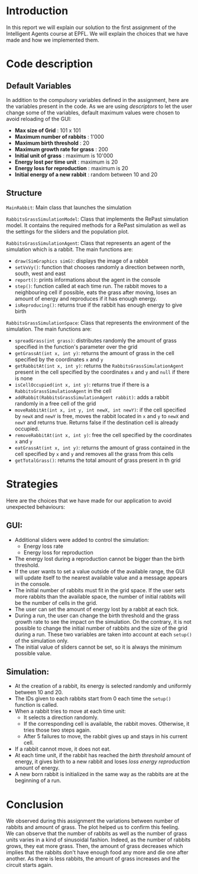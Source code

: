 # Introduction

In this report we will explain our solution to the first assignment of the Intelligent Agents course at EPFL. We will explain the choices that we have made and how we implemented them.

# Code description

## Default Variables

In addition to the compulsory variables defined in the assignment, here are the variables present in the code. As we are using *descriptors* to let the user change some of the variables, default maximum values were chosen to avoid reloading of the GUI:

* **Max size of Grid** : 101 x 101
* **Maximum number of rabbits** : 1'000
* **Maximum birth threshold** : 20
* **Maximum growth rate for grass** : 200
* **Initial unit of grass** : maximum is 10'000
* **Energy lost per time unit** : maximum is 20
* **Energy loss for reproduction** : maximum is 20
* **Initial energy of a new rabbit** : random between 10 and 20

## Structure

```MainRabbit```: Main class that launches the simulation

```RabbitsGrassSimulationModel```: Class that implements the RePast simulation model. It contains the required methods for a RePast simulation as well as the settings for the sliders and the population plot.

```RabbitsGrassSimulationAgent```: Class that represents an agent of the simulation which is a rabbit. The main functions are:

* ```draw(SimGraphics simG)```: displays the image of a rabbit
* ```setVxVy()```: function that chooses randomly a direction between north, south, west and east
* ```report()```: prints informations about the agent in the console
* ```step()```: function called at each time run. The rabbit moves to a neighbouring cell if possible, eats the grass after moving, loses an amount of energy and reproduces if it has enough energy.
* ```isReproducing()```: returns true if the rabbit has enough energy to give birth

```RabbitsGrassSimulationSpace```: Class that represents the environment of the simulation. The main functions are:

* ```spreadGrass(int grass)```: distributes randomly the amount of grass specified in the function's parameter over the grid
* ```getGrassAt(int x, int y)```: returns the amount of grass in the cell specified by the coordinates ```x``` and ```y```
* ```getRabbitAt(int x, int y)```: returns the ```RabbitsGrassSimulationAgent``` present in the cell specified by the coordinates ```x``` and ```y``` and ```null``` if there is none
* ```isCellOccupied(int x, int y)```: returns true if there is a ```RabbitsGrassSimulationAgent``` in the cell
* ```addRabbit(RabbitsGrassSimulationAgent rabbit)```: adds a rabbit randomly in a free cell of the grid
* ```moveRabbitAt(int x, int y, int newX, int newY)```: if the cell specified by ```newX``` and ```newY``` is free, moves the rabbit located in ```x``` and ```y``` to ```newX``` and ```newY``` and returns true. Returns false if the destination cell is already occupied.
* ```removeRabbitAt(int x, int y)```: free the cell specified by the coordinates ```x``` and ```y```
* ```eatGrassAt(int x, int y)```: returns the amount of grass contained in the cell specified by ```x``` and ```y``` and removes all the grass from this cells
* ```getTotalGrass()```: returns the total amount of grass present in th grid

# Strategies

Here are the choices that we have made for our application to avoid unexpected behaviours:

## GUI:

* Additional sliders were added to control the simulation:
	* Energy loss rate
	* Energy loss for reproduction
* The energy lost during a reproduction cannot be bigger than the birth threshold.
* If the user wants to set a value outside of the available range, the GUI will update itself to the nearest available value and a message appears in the console.
* The initial number of rabbits must fit in the grid space. If the user sets more rabbits than the available space, the number of initial rabbits will be the number of cells in the grid.
* The user can set the amount of energy lost by a rabbit at each tick.
* During a run, the user can change the birth threshold and the grass growth rate to see the impact on the simulation. On the contrary, it is not possible to change the initial number of rabbits and the size of the grid during a run. These two variables are taken into account at each ```setup()``` of the simulation only.
* The initial value of sliders cannot be set, so it is always the minimum possible value.

## Simulation:

* At the creation of a rabbit, its energy is selected randomly and uniformly between 10 and 20.
* The IDs given to each rabbits start from 0 each time the ```setup()``` function is called.
* When a rabbit tries to move at each time unit:
	* It selects a direction randomly.
	* If the corresponding cell is available, the rabbit moves. Otherwise, it tries those two steps again.
	* After 5 failures to move, the rabbit gives up and stays in his current cell.
* If a rabbit cannot move, it does not eat.
* At each time unit, if the rabbit has reached the *birth threshold* amount of energy, it gives birth to a new rabbit and loses *loss energy reproduction* amount of energy.
* A new born rabbit is initialized in the same way as the rabbits are at the beginning of a run.


# Conclusion

We observed during this assignment the variations between number of rabbits and amount of grass. The plot helped us to confirm this feeling.  
We can observe that the number of rabbits as well as the number of grass units varies in a kind of sinusoidal fashion. Indeed, as the number of rabbits grows, they eat more grass. Then, the amount of grass decreases which implies that the rabbits don't have enough food any more and die one after another. As there is less rabbits, the amount of grass increases and the circuit starts again.



